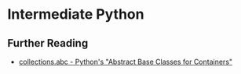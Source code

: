 # Intermediate Python

## Further Reading

- [collections.abc - Python's "Abstract Base Classes for Containers"](https://docs.python.org/3/library/collections.abc.html)

